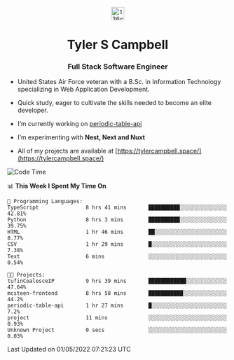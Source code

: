 <p align="center">
<a href="https://www.linkedin.com/in/t36campbell" target="blank"><img align="center" src="https://ik.imagekit.io/t36campbell/Portfolio/linkedin.png.original_m8bbGgPh6.png" alt="t36campbell" height="30" width="30" /></a>
</p>
<h1 align="center">Tyler S Campbell</h1>
<h3 align="center">Full Stack Software Engineer</h3>

* United States Air Force veteran with a B.Sc. in Information Technology specializing in Web Application Development. 

* Quick study, eager to cultivate the skills needed to become an elite developer.

* I’m currently working on [periodic-table-api](https://github.com/t36campbell/periodic-table-api)

* I’m experimenting with **Nest, Next and Nuxt**

* All of my projects are available at [https://tylercampbell.space/](https://tylercampbell.space/)

<!--START_SECTION:waka-->
![Code Time](http://img.shields.io/badge/Code%20Time-1%2C609%20hrs%2040%20mins-blue)

📊 **This Week I Spent My Time On** 

```text
💬 Programming Languages: 
TypeScript               8 hrs 41 mins       ██████████░░░░░░░░░░░░░░░   42.81% 
Python                   8 hrs 3 mins        ██████████░░░░░░░░░░░░░░░   39.75% 
HTML                     1 hr 46 mins        ██░░░░░░░░░░░░░░░░░░░░░░░   8.77% 
CSV                      1 hr 29 mins        █░░░░░░░░░░░░░░░░░░░░░░░░   7.38% 
Text                     6 mins              ░░░░░░░░░░░░░░░░░░░░░░░░░   0.54%

🐱‍💻 Projects: 
tufinCoalesceIP          9 hrs 39 mins       ████████████░░░░░░░░░░░░░   47.64% 
mcsteen-frontend         8 hrs 58 mins       ███████████░░░░░░░░░░░░░░   44.2% 
periodic-table-api       1 hr 27 mins        █░░░░░░░░░░░░░░░░░░░░░░░░   7.2% 
project                  11 mins             ░░░░░░░░░░░░░░░░░░░░░░░░░   0.93% 
Unknown Project          0 secs              ░░░░░░░░░░░░░░░░░░░░░░░░░   0.03%

```


 Last Updated on 01/05/2022 07:21:23 UTC
<!--END_SECTION:waka-->
